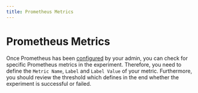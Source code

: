 ```yaml
---
title: Prometheus Metrics
---
```


# Prometheus Metrics

Once Prometheus has been [configured](../../content/install-configure/70-configure-monitoring/40-prometheus/) by your admin, you can check for specific Prometheus metrics in the experiment. Therefore, you need to define the `Metric Name`, `Label` and `Label Value` of your metric. Furthermore, you should review the threshold which defines in the end whether the experiment is successful or failed.
